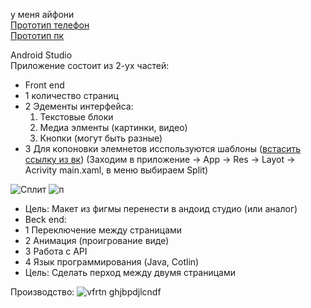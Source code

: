 у меня айфони  
[Прототип телефон](https://www.figma.com/file/RAznL3D3H6Ku3rZ7518mFZ/Restaurant-Application-UI-Interface-(Community)?type=design&node-id=0-1&mode=design&t=4w2jhslIipPIg0tx-0)  
[Прототип пк ](https://www.figma.com/file/siHE36GSOmbPZWUaYfOcQs/MODERN-PAGE-TRANSITIONS-by-MAKETHECUT.STUDIO-(Community)?type=design&node-id=0-1&mode=design&t=8S23tfMer1KHHiYC-0)
  
Android Studio  
Приложение состоит из 2-ух частей:
- Front end
- 1 количество страниц
- 2 Эдементы интерфейса:
  1. Текстовые блоки
  2. Медиа элменты (картинки, видео)
  3. Кнопки (могут быть разные)
 - 3 Для копоновки элемнетов исспользуются шаблоны ([встасить ссылку из вк](https://habr.com/ru/companies/skbkontur/articles/524518/)) (Заходим в приложение -> App -> Res -> Layot -> Acrivity main.xaml, в меню выбираем Split)

  ![Сплит](https://github.com/Katya6589/semester5/assets/113089569/fb4d79af-e13d-403c-8dc9-8a2ead21da38)
![п](https://github.com/Katya6589/semester5/assets/113089569/612a019e-892b-47ee-b4ca-fd9b95e919ae)

 - Цель: Макет из фигмы перенести в андоид студио (или аналог)       
 - Beck end:
 - 1 Переключение между страницами
 - 2 Анимация (проигрование виде)
 - 3 Работа с API
 - 4 Язык программирования (Java, Cotlin)
 - Цель: Сделать перход между двумя страницами 
   
Производство:
![vfrtn ghjbpdjlcndf](https://github.com/Katya6589/semester5/assets/113089569/46e85780-77cd-42ba-8d1f-5a10b0fea10e)
